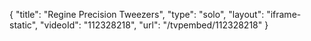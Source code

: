 {
    "title": "Regine Precision Tweezers",
    "type": "solo",
    "layout": "iframe-static",
    "videoId": "112328218",
    "url": "\/tvpembed\/112328218"
}